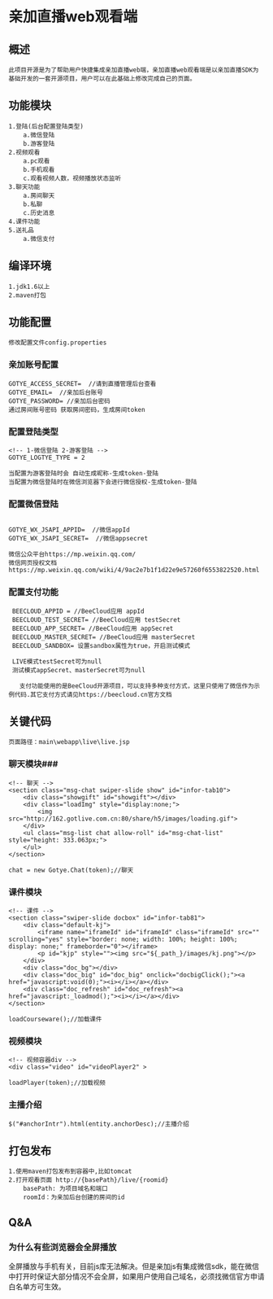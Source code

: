 # 亲加直播web观看端
## 概述
    此项目开源是为了帮助用户快捷集成亲加直播web端，亲加直播web观看端是以亲加直播SDK为基础开发的一套开源项目，用户可以在此基础上修改完成自己的页面。

## 功能模块
```
1.登陆(后台配置登陆类型)
    a.微信登陆
    b.游客登陆
2.视频观看
    a.pc观看
    b.手机观看
    c.观看视频人数，视频播放状态监听
3.聊天功能
	a.房间聊天
	b.私聊
	c.历史消息
4.课件功能
5.送礼品
    a.微信支付
```

## 编译环境

    1.jdk1.6以上
    2.maven打包

## 功能配置
    修改配置文件config.properties

### 亲加账号配置
```
GOTYE_ACCESS_SECRET=  //请到直播管理后台查看
GOTYE_EMAIL=  //亲加后台账号
GOTYE_PASSWORD= //亲加后台密码
通过房间账号密码 获取房间密码，生成房间token 
```
### 配置登陆类型
```
<!-- 1-微信登陆 2-游客登陆 -->
GOTYE_LOGTYE_TYPE = 2

当配置为游客登陆时会 自动生成昵称-生成token-登陆
当配置为微信登陆时在微信浏览器下会进行微信授权-生成token-登陆
```

### 配置微信登陆
```

GOTYE_WX_JSAPI_APPID=  //微信appId
GOTYE_WX_JSAPI_SECRET=  //微信appsecret

微信公众平台https://mp.weixin.qq.com/
微信网页授权文档https://mp.weixin.qq.com/wiki/4/9ac2e7b1f1d22e9e57260f6553822520.html

```
### 配置支付功能
```
 BEECLOUD_APPID = //BeeCloud应用 appId
 BEECLOUD_TEST_SECRET= //BeeCloud应用 testSecret
 BEECLOUD_APP_SECRET= //BeeCloud应用 appSecret
 BEECLOUD_MASTER_SECRET= //BeeCloud应用 masterSecret
 BEECLOUD_SANDBOX= 设置sandbox属性为true，开启测试模式
 
 LIVE模式testSecret可为null
 测试模式appSecret、masterSecret可为null
 
   支付功能使用的是BeeCloud开源项目，可以支持多种支付方式，这里只使用了微信作为示例代码.其它支付方式请见https://beecloud.cn官方文档
```

## 关键代码
	页面路径：main\webapp\live\live.jsp
	
### 聊天模块###
	<!-- 聊天 -->
    <section class="msg-chat swiper-slide show" id="infor-tab10">
     	<div class="showgift" id="showgift"></div>
     	<div class="loadImg" style="display:none;">
     		<img src="http://162.gotlive.com.cn:80/share/h5/images/loading.gif">
     	</div>
     	<ul class="msg-list chat allow-roll" id="msg-chat-list" style="height: 333.063px;">
	 	</ul>
	</section>

	chat = new Gotye.Chat(token);//聊天

### 课件模块
	<!-- 课件 -->
	<section class="swiper-slide docbox" id="infor-tab81">
		<div class="default-kj">
			<iframe name="iframeId" id="iframeId" class="iframeId" src="" scrolling="yes" style="border: none; width: 100%; height: 100%; display: none;" frameborder="0"></iframe>
			<p id="kjp" style=""><img src="${_path_}/images/kj.png"></p>
		</div>
		<div class="doc_bg"></div>
		<div class="doc_big" id="doc_big" onclick="docbigClick();"><a href="javascript:void(0);"><i></i></a></div>
		<div class="doc_refresh" id="doc_refresh"><a href="javascript:_loadmod();"><i></i></a></div>
	</section>

	loadCourseware();//加载课件
	
### 视频模块
    <!-- 视频容器div -->
    <div class="video" id="videoPlayer2" >
    
	loadPlayer(token);//加载视频

### 主播介绍
	$("#anchorIntr").html(entity.anchorDesc);//主播介绍

## 打包发布
    1.使用maven打包发布到容器中,比如tomcat
    2.打开观看页面 http://{basePath}/live/{roomid}
        basePath: 为项目域名和端口
        roomId：为亲加后台创建的房间的id

## Q&A

### 为什么有些浏览器会全屏播放
全屏播放与手机有关，目前js库无法解决。但是亲加js有集成微信sdk，能在微信中打开时保证大部分情况不会全屏，如果用户使用自己域名，必须找微信官方申请白名单方可生效。